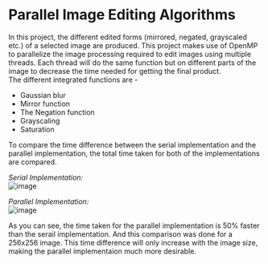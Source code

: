 # Parallel Image Editing Algorithms
In this project, the different edited forms (mirrored, negated, grayscaled etc.) of a selected image are produced. This project makes use of OpenMP to parallelize the image processing required to edit images using multiple threads. Each thread will do the same function but on different parts of the image to decrease the time needed for getting the final product.   
The different integrated functions are -
<ul>
  <li>Gaussian blur</li>
  <li>Mirror function</li>
  <li>The Negation function</li>
  <li>Grayscaling</li>
  <li>Saturation</li>
</ul>

To compare the time difference between the serial implementation and the parallel implementation, the total time taken for both of the implementations are compared.  
   
<i>Serial Implementation:</i>  
![image](https://github.com/Lokesh832003/Parallel_Image_Editing/assets/121274778/1fb5abe8-4fcf-4d39-88ce-9401779cd4e3)

<i>Parallel Implementation:</i>  
![image](https://github.com/Lokesh832003/Parallel_Image_Editing/assets/121274778/4a080a75-2edb-4788-b7f4-3b9da77a20fd)

As you can see, the time taken for the parallel implementation is 50% faster than the serail implementation. And this comparison was done for a 256x256 image. This time difference will only increase with the image size, making the parallel implementaion much more desirable.
